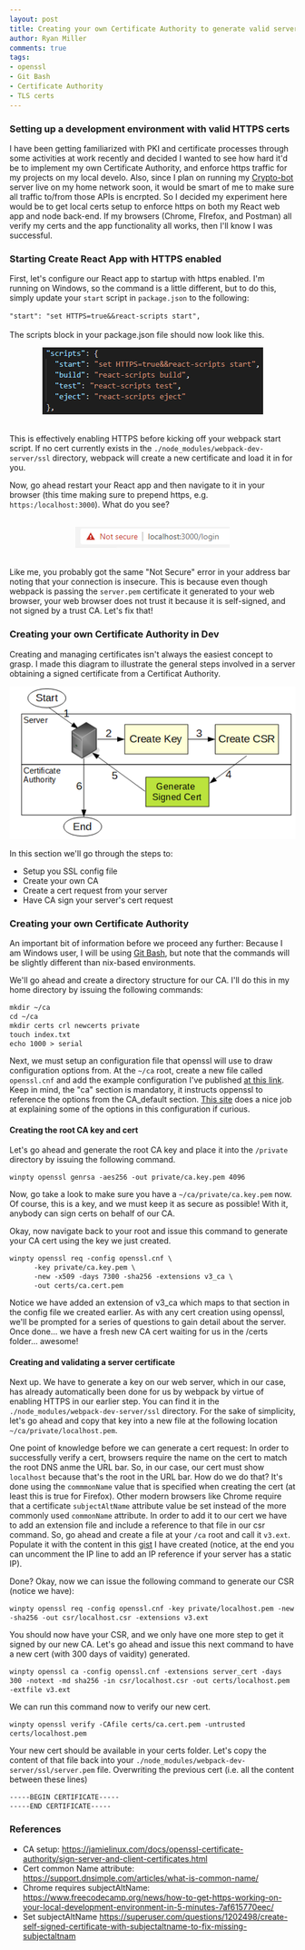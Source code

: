 ```yaml
---
layout: post
title: Creating your own Certificate Authority to generate valid server certs for your dev environment
author: Ryan Miller
comments: true
tags:
- openssl
- Git Bash
- Certificate Authority
- TLS certs
---
```


### Setting up a development environment with valid HTTPS certs
I have been getting familiarized with PKI and certificate processes through some activities at work recently and decided I wanted to see how hard it'd be to implement my own Certificate Authority, and enforce https traffic for my projects on my local develo. Also, since I plan on running my [Crypto-bot](https://github.com/TheRyanMiller/crypto-bot) server live on my home network soon, it would be smart of me to make sure all traffic to/from those APIs is encrpted. So I decided my experiment here would be to get local certs setup to enforce https on both my React web app and node back-end. If my browsers (Chrome, FIrefox, and Postman) all verify my certs and the app functionality all works, then I'll know I was successful.

### Starting Create React App with HTTPS enabled
First, let's configure our React app to startup with https enabled. I'm running on Windows, so the command is a little different, but to do this, simply update your `start` script in `package.json` to the following:  

`"start": "set HTTPS=true&&react-scripts start",`  
<br />
The scripts block in your package.json file should now look like this.
<br />  
<div style="text-align:center"><img src="/static/img/blogimages/reactscripts.PNG" /><p style="width:450px; text-align:center; margin: auto"></p></div>
<br />  

This is effectively enabling HTTPS before kicking off your webpack start script. If no cert currently exists in the `./node_modules/webpack-dev-server/ssl` directory, webpack will create a new certificate and load it in for you.

Now, go ahead restart your React app and then navigate to it in your browser (this time making sure to prepend https, e.g. `https:/localhost:3000`). What do you see?
  
<br />  
<div style="text-align:center"><img src="/static/img/blogimages/invalidcert.PNG" /><p style="width:450px; text-align:center; margin: auto"></p></div>
<br />  

Like me, you probably got the same "Not Secure" error in your address bar noting that your connection is insecure. This is because even though webpack is passing the `server.pem` certificate it generated to your web browser, your web browser does not trust it because it is self-signed, and not signed by a trust CA. Let's fix that! 


### Creating your own Certificate Authority in Dev  

Creating and managing certificates isn't always the easiest concept to grasp. I made this diagram to illustrate the general steps involved in a server obtaining a signed certificate from a Certificat Authority.

<div style="text-align:center"><img src="/static/img/blogimages/csr-to-ca-flow.PNG" /><p style="width:450px; text-align:center; margin: auto"></p></div>


In this section we'll go through the steps to:
- Setup you SSL config file
- Create your own CA
- Create a cert request from your server
- Have CA sign your server's cert request


### Creating your own Certificate Authority
An important bit of information before we proceed any further: Because I am Windows user, I will be using [Git Bash](https://gitforwindows.org/), but note that the commands will be slightly different than nix-based environments. 
  
We'll go ahead and create a directory structure for our CA. I'll do this in my home directory by issuing the following commands:

```
mkdir ~/ca
cd ~/ca
mkdir certs crl newcerts private
touch index.txt
echo 1000 > serial
```
Next, we must setup an configuration file that openssl will use to draw configuration options from. At the `~/ca` root, create a new file called `openssl.cnf` and add the example configuration I've published [at this link](https://gist.github.com/TheRyanMiller/f491bbbe78624cccf719ffde12795292). Keep in mind, the "ca" section is mandatory, it instructs oppenssl to reference the options from the CA_default section. [This site](https://jamielinux.com/docs/openssl-certificate-authority/create-the-root-pair.html) does a nice job at explaining some of the options in this configuration if curious.

#### Creating the root CA key and cert
Let's go ahead and generate the root CA key and place it into the `/private` directory by issuing the following command.
```
winpty openssl genrsa -aes256 -out private/ca.key.pem 4096
```
Now, go take a look to make sure you have a `~/ca/private/ca.key.pem` now. Of course, this is a key, and we must keep it as secure as possible! With it, anybody can sign certs on behalf of our CA.

Okay, now navigate back to your root and issue this command to generate your CA cert using the key we just created.
```
winpty openssl req -config openssl.cnf \
      -key private/ca.key.pem \
      -new -x509 -days 7300 -sha256 -extensions v3_ca \
      -out certs/ca.cert.pem
```

Notice we have added an extension of v3_ca which maps to that section in the config file we created earlier. As with any cert creation using openssl, we'll be prompted for a series of questions to gain detail about the server. Once done... we have a fresh new CA cert waiting for us in the /certs folder... awesome!

#### Creating and validating a server certificate

Next up. We have to generate a key on our web server, which in our case, has already automatically been done for us by webpack by virtue of enabling HTTPS in our earlier step. You can find it in the `./node_modules/webpack-dev-server/ssl` directory. For the sake of simplicity, let's go ahead and copy that key into a new file at the following location `~/ca/private/localhost.pem`. 
  
One point of knowledge before we can generate a cert request: In order to successfully verify a cert, browsers require the name on the cert to match the root DNS anme the URL bar. So, in our case, our cert must show `localhost` because that's the root in the URL bar.
How do we do that? It's done using the `commmonName` value that is specified when creating the cert (at least this is true for Firefox).
Other modern browsers like Chrome require that a certificate `subjectAltName` attribute value be set instead of the more commonly used `commonName` attribute. In order to add it to our cert we have to add an extension file and include a reference to that file in our csr command. So, go ahead and create a file at your `/ca` root and call it `v3.ext`. Populate it with the content in this [gist](https://gist.github.com/TheRyanMiller/2c2332b0a4cbc213b81f442aacec31f4) I have created (notice, at the end you can uncomment the IP line to add an IP reference if your server has a static IP).

Done? Okay, now we can issue the following command to generate our CSR (notice we have):
```
winpty openssl req -config openssl.cnf -key private/localhost.pem -new -sha256 -out csr/localhost.csr -extensions v3.ext
```
  
You should now have your CSR, and we only have one more step to get it signed by our new CA. Let's go ahead and issue this next command to have a new cert (with 300 days of vaidity) generated.

```
winpty openssl ca -config openssl.cnf -extensions server_cert -days 300 -notext -md sha256 -in csr/localhost.csr -out certs/localhost.pem -extfile v3.ext
```

We can run this command now to verify our new cert.
```
winpty openssl verify -CAfile certs/ca.cert.pem -untrusted certs/localhost.pem
```

Your new cert should be available in your certs folder. Let's copy the content of that file back into your `./node_modules/webpack-dev-server/ssl/server.pem` file. Overwriting the previous cert (i.e. all the content between these lines)
```
-----BEGIN CERTIFICATE-----
-----END CERTIFICATE-----
```


### References
- CA setup: https://jamielinux.com/docs/openssl-certificate-authority/sign-server-and-client-certificates.html
- Cert common Name attribute: https://support.dnsimple.com/articles/what-is-common-name/
- Chrome requires subjectAltName: https://www.freecodecamp.org/news/how-to-get-https-working-on-your-local-development-environment-in-5-minutes-7af615770eec/
- Set subjectAltName https://superuser.com/questions/1202498/create-self-signed-certificate-with-subjectaltname-to-fix-missing-subjectaltnam  

